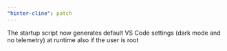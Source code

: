 ```yaml
---
"hinter-cline": patch
---
```


The startup script now generates default VS Code settings (dark mode and no telemetry) at runtime also if the user is root
